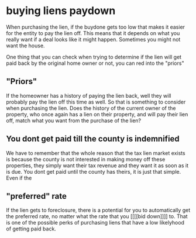 # buying liens paydown

When purchasing the lien, if the buydone gets too low that makes it easier for the entity to pay the lien off. This means that it depends on what you really want if a deal looks like it might happen. Sometimes you might not want the house. 

One thing that you can check when trying to determine if the lien will get paid back by the original home owner or not, you can red into the "priors"

## "Priors"
If the homeowner has a history of paying the lien back, well they will probably pay the lien off this time as well. So that is something to consider when purchasing the lien. Does the history of the current owner of the property, who once again has a lien on their property, and will pay their lien off, match what you want from the purchase of the lien? 


## You dont get paid till the county is indemnified
We have to remember that the whole reason that the tax lien market exists is because the county is not interested in making money off these properties, they simply want their tax revenue and they want it as soon as it is due. You dont get paid until the county has theirs, it is just that simple. Even if the 


## "preferred" rate
If the lien gets to foreclosure, there is a potential for you to automatically get the preferred rate, no matter what the rate that you [[[[bid down]]]] to. That is one of the possible perks of purchasing liens that have a low likelyhood of getting paid back.


